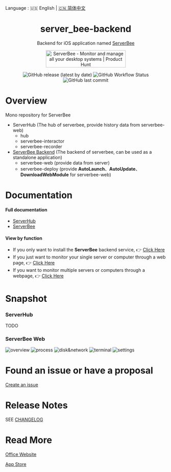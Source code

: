 Language : 🇺🇸 English | [🇨🇳 简体中文](./README.zh-CN.md)

<h1 align="center">server_bee-backend</h1>

<div align="center">

Backend for iOS application named [ServerBee](https://apps.apple.com/us/app/serverbee/id6443553714)

<a href="https://www.producthunt.com/posts/serverbee?utm_source=badge-featured&utm_medium=badge&utm_souce=badge-serverbee" target="_blank"><img src="https://api.producthunt.com/widgets/embed-image/v1/featured.svg?post_id=378908&theme=light" alt="ServerBee - Monitor&#0032;and&#0032;manage&#0032;all&#0032;your&#0032;desktop&#0032;systems | Product Hunt" style="width: 250px; height: 54px;" width="250" height="54" /></a>

![GitHub release (latest by date)](https://img.shields.io/github/v/release/ZingerLittleBee/server_bee-backend?style=for-the-badge)
![GitHub Workflow Status](https://img.shields.io/github/actions/workflow/status/ZingerLittleBee/server_bee-backend/release.yml?style=for-the-badge)
![GitHub last commit](https://img.shields.io/github/last-commit/ZingerLittleBee/server_bee-backend?style=for-the-badge)

</div>

# Overview

Mono repository for ServerBee

- ServerHub (The hub of serverbee, provide history data from serverbee-web)
    - hub
    - serverbee-interactor
    - serverbee-recorder
- [ServerBee Backend](./web/README.md) (The backend of serverbee, can be used as a standalone application)
    - serverbee-web (provide data from server)
    - serverbee-deploy (provide **AutoLaunch**、**AutoUpdate**、**DownloadWebModule** for serverbee-web)

# Documentation

#### Full documentation

- [ServerHub](docs.serverhub.app)
- [ServerBee](docs.serverbee.app)

#### View by function

- If you only want to install the **ServerBee** backend service, 👉 [Click Here](https://docs.serverbee.app/usage)
- If you just want to monitor your single server or computer through a web
  page, 👉 [Click Here](https://docs.serverbee.app/startup/web)
- If you want to monitor multiple servers or computers through a
  webpage, 👉 [Click Here](http://localhost:3000/zh-CN/getting-started/installation)

# Snapshot

### ServerHub

TODO

### ServerBee Web

![overview](https://assets.serverbee.app/snapshots/overview.png)
![process](https://assets.serverbee.app/snapshots/process.png)
![disk&network](https://assets.serverbee.app/snapshots/disk&network.png)
![terminal](https://assets.serverbee.app/snapshots/terminal.png)
![settings](https://assets.serverbee.app/snapshots/settings.png)

# Found an issue or have a proposal

[Create an issue](https://github.com/zingerlittlebee/server_bee-backend/issues/new)

# Release Notes

SEE [CHANGELOG](CHANGELOG.md)

# Read More

[Office Website](https://serverbee.app/)

[App Store](https://apps.apple.com/us/app/serverbee/id6443553714)
